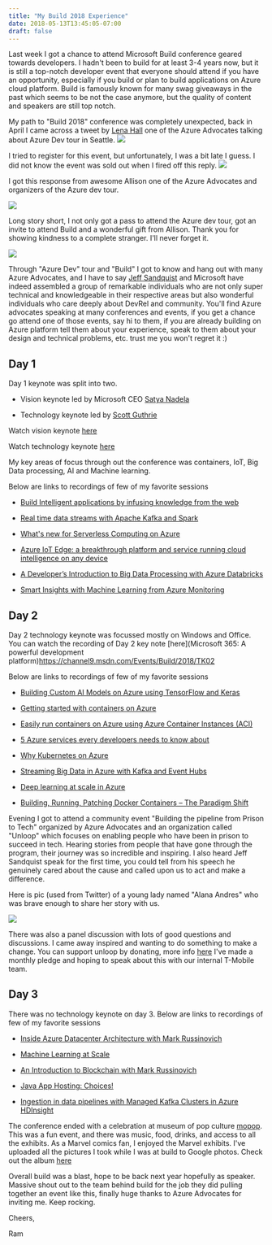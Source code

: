 ```yaml
---
title: "My Build 2018 Experience"
date: 2018-05-13T13:45:05-07:00
draft: false
---
```


Last week I got a chance to attend Microsoft Build conference geared towards developers. I hadn't been to build for at least 3-4 years now, but it is still a top-notch developer event that everyone should attend if you have an opportunity, especially if you build or plan to build applications on Azure cloud platform. Build is famously known for many swag giveaways in the past which seems to be not the case anymore, but the quality of content and speakers are still top notch.

My path to "Build 2018" conference was completely unexpected, back in April I came across a tweet by [Lena Hall](https://lenadroid.github.io/posts.html) one of the Azure Advocates talking about Azure Dev tour in Seattle. 
![](/images/twitter2.png?raw=true)

I tried to register for this event, but unfortunately, I was a bit late I guess. I did not know the event was sold out when I fired off this reply.
![](/images/twitter1.png?raw=true) 

I got this response from awesome Allison one of the Azure Advocates and organizers of the Azure dev tour.

![](/images/twitter3.png?raw=true)

Long story short, I not only got a pass to attend the Azure dev tour, got an invite to attend Build and a wonderful gift from Allison. Thank you for showing kindness to a complete stranger. I'll never forget it.

![](/images/twitter4.png?raw=true)

Through "Azure Dev" tour and "Build" I got to know and hang out with many Azure Advocates, and I have to say [Jeff Sandquist](https://twitter.com/jeffsand) and Microsoft have indeed assembled a group of remarkable individuals who are not only super technical and knowledgeable in their respective areas but also wonderful individuals who care deeply about DevRel and community. 
You'll find Azure advocates speaking at many conferences and events, if you get a chance go attend one of those events, say hi to them, if you are already building on Azure platform tell them about your experience, speak to them about your design and technical problems, etc. trust me you won't regret it :)

## Day 1
Day 1 keynote was split into two. 

* Vision keynote led by Microsoft CEO [Satya Nadela](https://twitter.com/satyanadella)

* Technology keynote led by [Scott Guthrie](http://twitter.com/scottgu)

Watch vision keynote [here](https://youtu.be/rDLkKN8e8rA)

Watch technology keynote [here](https://youtu.be/G9615XmUfas)

My key areas of focus through out the conference was containers, IoT, Big Data processing, AI and Machine learning. 

Below are links to recordings of few of my favorite sessions 

* [Build Intelligent applications by infusing knowledge from the web](https://channel9.msdn.com/events/Build/2018/BRK3223)

* [Real time data streams with Apache Kafka and Spark](https://channel9.msdn.com/events/Build/2018/THR3504)

* [What's new for Serverless Computing on Azure](https://channel9.msdn.com/Events/Build/2018/BRK2137)

* [Azure IoT Edge: a breakthrough platform and service running cloud intelligence on any device](https://channel9.msdn.com/events/Build/2018/BRK3802)

* [A Developer’s Introduction to Big Data Processing with Azure Databricks](https://channel9.msdn.com/events/Build/2018/THR3202)

* [Smart Insights with Machine Learning from Azure Monitoring](https://channel9.msdn.com/events/Build/2018/THR3124)

## Day 2
Day 2 technology keynote was focussed mostly on Windows and Office. You can watch the recording of Day 2 key note [here](Microsoft 365: A powerful development platform)https://channel9.msdn.com/Events/Build/2018/TK02

Below are links to recordings of few of my favorite sessions

* [Building Custom AI Models on Azure using TensorFlow and Keras](https://channel9.msdn.com/Events/Build/2018/BRK3704)

* [Getting started with containers on Azure](https://channel9.msdn.com/Events/Build/2018/BRK2120)

* [Easily run containers on Azure using Azure Container Instances (ACI)](https://channel9.msdn.com/Events/Build/2018/THR2007)

* [5 Azure services every developers needs to know about](https://channel9.msdn.com/Events/Build/2018/THR2041)

* [Why Kubernetes on Azure](https://channel9.msdn.com/Events/Build/2018/BRK2125)

* [Streaming Big Data in Azure with Kafka and Event Hubs](https://channel9.msdn.com/Events/Build/2018/BRK3317)

* [Deep learning at scale in Azure](https://channel9.msdn.com/Events/Build/2018/BRK3213)

* [Building, Running, Patching Docker Containers – The Paradigm Shift](https://channel9.msdn.com/Events/Build/2018/BRK3812)

Evening I got to attend a community event "Building the pipeline from Prison to Tech" organized by Azure Advocates and an organization called "Unloop" which focuses on enabling people who have been in prison to succeed in tech. Hearing stories from people that have gone through the program, their journey was so incredible and inspiring. I also heard Jeff Sandquist speak for the first time, you could tell from his speech he genuinely cared about the cause and called upon us to act and make a difference. 

Here is pic (used from Twitter) of a young lady named "Alana Andres" who was brave enough to share her story with us.

![](/images/alanaandres.jpg)

There was also a panel discussion with lots of good questions and discussions. I came away inspired and wanting to do something to make a change. You can support unloop by donating, more info [here](https://www.un-loop.org/donate) I've made a monthly pledge and hoping to speak about this with our internal T-Mobile team.

## Day 3
There was no technology keynote on day 3. Below are links to recordings of few of my favorite sessions

* [Inside Azure Datacenter Architecture with Mark Russinovich](https://channel9.msdn.com/Events/Build/2018/BRK2508)

* [Machine Learning at Scale](https://channel9.msdn.com/Events/Build/2018/BRK3708)

* [An Introduction to Blockchain with Mark Russinovich](https://channel9.msdn.com/Events/Build/2018/BRK2507)

* [Java App Hosting: Choices!](https://channel9.msdn.com/Events/Build/2018/BRK3706)

* [Ingestion in data pipelines with Managed Kafka Clusters in Azure HDInsight](https://channel9.msdn.com/Events/Build/2018/THR3201)

The conference ended with a celebration at museum of pop culture [mopop](https://www.mopop.org/).
This was a fun event, and there was music, food, drinks, and access to all the exhibits. As a Marvel comics fan, I enjoyed the Marvel exhibits. I've uploaded all the pictures I took while I was at build to Google photos. Check out the album [here](https://photos.app.goo.gl/VwjMrqk3N5YpKUMr1)

Overall build was a blast, hope to be back next year hopefully as speaker. Massive shout out to the team behind build for the job they did pulling together an event like this, finally huge thanks to Azure Advocates for inviting me. Keep rocking.

Cheers,

Ram